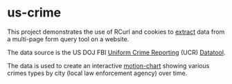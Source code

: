# us-crime

This project demonstrates the use of RCurl and cookies to 
[extract](get_fbi_ucr_data.R) data from a multi-page form query tool on a website.

The data source is the US DOJ FBI [Uniform Crime Reporting](https://www.fbi.gov/about-us/cjis/ucr) (UCR)
[Datatool](http://www.ucrdatatool.gov/).

The data is used to create an interactive 
[motion-chart](us_violent_crime_by_local_agency_motion_chart.R) showing various crimes types by city (local 
law enforcement agency) over time.

